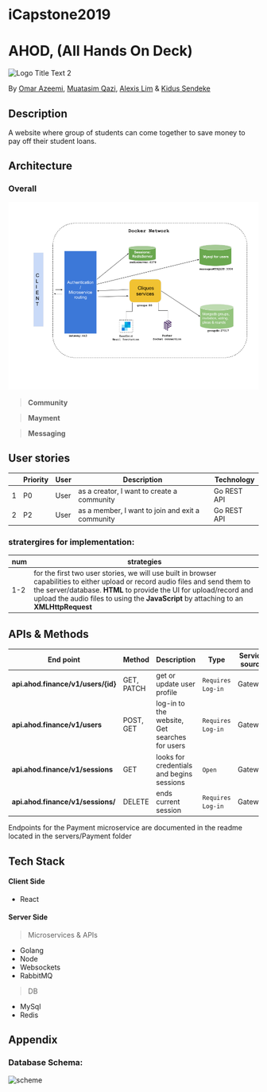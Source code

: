 # iCapstone2019
# AHOD, (All Hands On Deck)
![][logo]

[logo]: ./readme_imgs/logo.png "Logo Title Text 2"

By [Omar Azeemi](https://github.com/oazeemi), [Muatasim Qazi](https://github.com/muatasimqazi), 
[Alexis Lim](https://github.com/calim) & [Kidus Sendeke](https://github.com/Kidusyohanes)

## Description 
A website where group of students can come together to save money to pay off their student loans.

## Architecture

### Overall 
![Overall][arch]

[arch]: ./readme_imgs/architecture.png "Logo Title Text 2"

> **Community** 

> **Mayment** 

> **Messaging**

## User stories 
|| Priority   | User  |  Description |  Technology |
|---|------------|---------|--------------| ---- |
|1| P0  | User  | as a creator, I want to create a community | Go REST API |
|2| P2  | User  | as a member, I want to join and exit a community | Go REST API |

### stratergires for implementation:
|num|strategies|
|-|-|
|1-2|for the first two user stories, we will use built in browser capabilities to either upload or record audio files and send them to the server/database. **HTML** to provide the UI for upload/record and upload the audio files to using the **JavaScript** by attaching to an **XMLHttpRequest**|


## APIs & Methods

| End point      | Method  |  Description |  Type     |  Service source       |
|----------------|---------|--------------|-----------|---------|
|**api.ahod.finance/v1/users/{id}**| GET, PATCH     | get or update user profile  | `Requires Log-in` | Gateway |
|**api.ahod.finance/v1/users**| POST, GET     | log-in to the website, Get searches for users | `Requires Log-in` | Gateway |
|**api.ahod.finance/v1/sessions**| GET     | looks for credentials and begins sessions | `Open` | Gateway |
|**api.ahod.finance/v1/sessions/**| DELETE     | ends current session | `Requires Log-in` | Gateway |

Endpoints for the Payment microservice are documented in the readme located in the servers/Payment folder

## **Tech Stack** 
#### Client Side 
* React
#### Server Side
> Microservices & APIs
* Golang
* Node
* Websockets
* RabbitMQ
> DB 
* MySql
* Redis

## Appendix
### Database Schema:
![scheme](./readme_imgs/db_schema.png)
